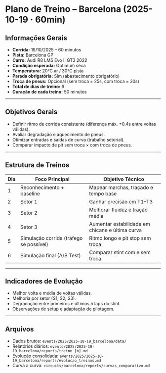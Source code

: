 # Plano de Treino – Barcelona (2025-10-19 · 60min)

## Informações Gerais
- **Corrida:** 19/10/2025 – 60 minutos  
- **Pista:** Barcelona GP  
- **Carro:** Audi R8 LMS Evo II GT3 2022  
- **Condição esperada:** Optimum seca  
- **Temperatura:** 20°C ar / 30°C pista  
- **Parada obrigatória:** Sim (abastecimento obrigatório)  
- **Troca de pneus:** Opcional (sem troca = 25s, com troca = 30s)  
- **Total de dias de treino:** 6  
- **Duração de cada treino:** 50 minutos  

---

## Objetivos Gerais
- Definir ritmo de corrida consistente (diferença máx. ±0.4s entre voltas válidas).  
- Avaliar degradação e aquecimento de pneus.  
- Otimizar entradas e saídas de curva (trabalho setorial).  
- Comparar impacto de pit sem troca × com troca de pneus.  

---

## Estrutura de Treinos
| Dia | Foco Principal | Objetivo Técnico |
|-----|----------------|------------------|
| 1 | Reconhecimento + baseline | Mapear marchas, traçado e tempo base |
| 2 | Setor 1 | Ganhar precisão em T1–T3 |
| 3 | Setor 2 | Melhorar fluidez e tração média |
| 4 | Setor 3 | Aumentar estabilidade em chicane e última curva |
| 5 | Simulação corrida (tráfego se possível) | Ritmo longo e pit stop sem troca |
| 6 | Simulação final (A/B Test) | Comparar stint com e sem troca |

---

## Indicadores de Evolução
- Melhor volta e média de voltas válidas.  
- Melhoria por setor (S1, S2, S3).  
- Degradação entre primeiros e últimos 5 laps do stint.  
- Observações de setup e adaptação de pilotagem.  

---

## Arquivos
- Dados brutos: `events/2025/2025-10-19_barcelona/data/`  
- Relatórios diários: `events/2025/2025-10-19_barcelona/reports/treino_[n].md`  
- Evolução consolidada: `events/2025/2025-10-19_barcelona/reports/evolucao_treinos.md`  
- Curva a curva: `circuits/barcelona/reports/curvas_comparativo.md`
